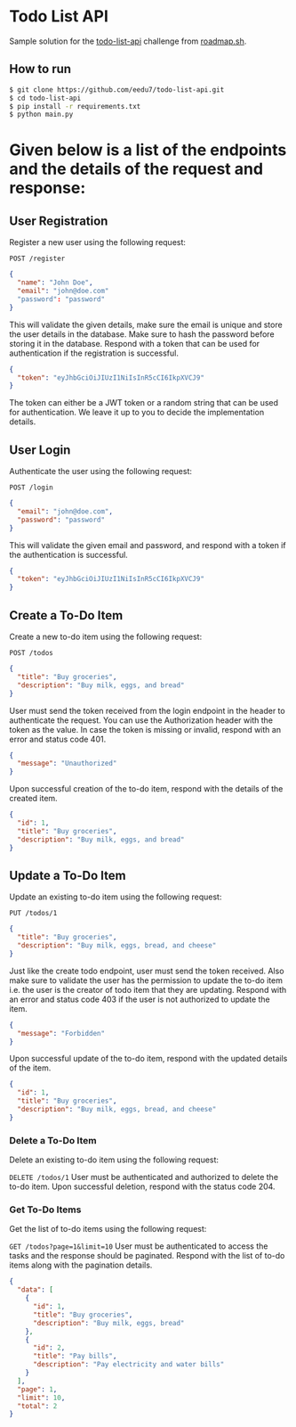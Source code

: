 # Todo List API
Sample solution for the [todo-list-api](https://roadmap.sh/projects/todo-list-api) challenge from [roadmap.sh](https://roadmap.sh/).

## How to run

```bash
$ git clone https://github.com/eedu7/todo-list-api.git
$ cd todo-list-api
$ pip install -r requirements.txt
$ python main.py
```

# Given below is a list of the endpoints and the details of the request and response:

## User Registration
Register a new user using the following request:

```POST /register```
```json
{
  "name": "John Doe",
  "email": "john@doe.com"
  "password": "password"
}
```
This will validate the given details, make sure the email is unique and store the user details in the database. Make sure to hash the password before storing it in the database. Respond with a token that can be used for authentication if the registration is successful.
```json
{
  "token": "eyJhbGciOiJIUzI1NiIsInR5cCI6IkpXVCJ9"
}
```
The token can either be a JWT token or a random string that can be used for authentication. We leave it up to you to decide the implementation details.

## User Login
Authenticate the user using the following request:

```POST /login```
```json
{
  "email": "john@doe.com",
  "password": "password"
}
```
This will validate the given email and password, and respond with a token if the authentication is successful.
```json
{
  "token": "eyJhbGciOiJIUzI1NiIsInR5cCI6IkpXVCJ9"
}
```
## Create a To-Do Item
Create a new to-do item using the following request:

```POST /todos```
```json
{
  "title": "Buy groceries",
  "description": "Buy milk, eggs, and bread"
}
```
User must send the token received from the login endpoint in the header to authenticate the request. You can use the Authorization header with the token as the value. In case the token is missing or invalid, respond with an error and status code 401.
```json
{
  "message": "Unauthorized"
}
```
Upon successful creation of the to-do item, respond with the details of the created item.
```json
{
  "id": 1,
  "title": "Buy groceries",
  "description": "Buy milk, eggs, and bread"
}
```
## Update a To-Do Item
Update an existing to-do item using the following request:

```PUT /todos/1```

```json
{
  "title": "Buy groceries",
  "description": "Buy milk, eggs, bread, and cheese"
}
```
Just like the create todo endpoint, user must send the token received. Also make sure to validate the user has the permission to update the to-do item i.e. the user is the creator of todo item that they are updating. Respond with an error and status code 403 if the user is not authorized to update the item.
```json
{
  "message": "Forbidden"
}
```
Upon successful update of the to-do item, respond with the updated details of the item.
```json
{
  "id": 1,
  "title": "Buy groceries",
  "description": "Buy milk, eggs, bread, and cheese"
}
```
### Delete a To-Do Item
Delete an existing to-do item using the following request:

```DELETE /todos/1```
User must be authenticated and authorized to delete the to-do item. Upon successful deletion, respond with the status code 204.

### Get To-Do Items
Get the list of to-do items using the following request:

```GET /todos?page=1&limit=10```
User must be authenticated to access the tasks and the response should be paginated. Respond with the list of to-do items along with the pagination details.
```json
{
  "data": [
    {
      "id": 1,
      "title": "Buy groceries",
      "description": "Buy milk, eggs, bread"
    },
    {
      "id": 2,
      "title": "Pay bills",
      "description": "Pay electricity and water bills"
    }
  ],
  "page": 1,
  "limit": 10,
  "total": 2
}
```

